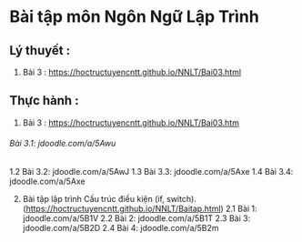 # Bài tập môn Ngôn Ngữ Lập Trình 

## Lý thuyết :
1. Bài 3 : https://hoctructuyencntt.github.io/NNLT/Bai03.html

## Thực hành :
1. Bài 3 : https://hoctructuyencntt.github.io/NNLT/Bai03.htm
<h6>  Bài 3.1: jdoodle.com/a/5Awu </h6>
1.2  Bài 3.2: jdoodle.com/a/5AwJ
1.3  Bài 3.3: jdoodle.com/a/5Axe
1.4  Bài 3.4: jdoodle.com/a/5Axe
 
 
2. Bài tập lập trình Cấu trúc điều kiện (if, switch). (https://hoctructuyencntt.github.io/NNLT/Baitap.html)
2.1  Bài 1: jdoodle.com/a/5B1V
2.2  Bài 2: jdoodle.com/a/5B1T
2.3  Bài 3: jdoodle.com/a/5B2D
2.4  Bài 4: jdoodle.com/a/5B2m
